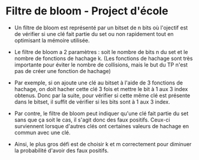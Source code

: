 # Filtre de bloom - Project d'école

- Un filtre de bloom est représenté par un bitset de n bits où l'ojectif est de vérifier si une clé fait partie du set ou non rapidement tout en optimisant la mémoire utilisée. 

- Le filtre de bloom a 2 paramètres : soit le nombre de bits n du set et le nombre de fonctions de hachage k.
(Les fonctions de hachage sont très importante pour éviter le nombre de collisions, mais le but du TP n'est pas de créer une fonction de hachage)

- Par exemple, si on ajoute une clé au bitset à l'aide de 3 fonctions de hachage, on doit hacher cette clé 3 fois et mettre le bit à 1 aux 3 index obtenus. 
Donc par la suite, pour vérifier si cette même clé est présente dans le bitset, il suffit de vérifier si les bits sont à 1 aux 3 index.

- Par contre, le filtre de bloom peut indiquer qu'une clé fait partie du set sans que ça soit le cas, il s'agit donc des faux positifs.
Ceux-ci surviennent lorsque d'autres clés ont certaines valeurs de hachage en commun avec une clé.

- Ainsi, le plus gros défi est de choisir k et m correctement pour diminuer la probabilité d'avoir des faux positifs. 
